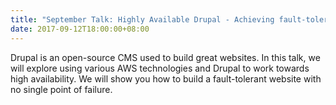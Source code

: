 ```yaml
---
title: "September Talk: Highly Available Drupal - Achieving fault-tolerance in the AWS Cloud"
date: 2017-09-12T18:00:00+08:00
---
```


Drupal is an open-source CMS used to build great websites. In this
talk, we will explore using various AWS technologies and Drupal to
work towards high availability. We will show you how to build a
fault-tolerant website with no single point of failure.
